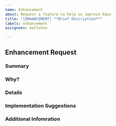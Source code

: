 ```yaml
---
name: Enhancement
about: Request a feature to help us improve Kdux
title: "[ENHANCEMENT] **Brief Description**"
labels: enhancement
assignees: mattshoe

---
```


## Enhancement Request

### Summary
<!-- Provide a detailed description of the enhancement. What feature or improvement would you like to see? -->

### Why?
<!-- Explain why this enhancement is important. What problem does it solve or what benefit does it provide? -->

### Details
<!-- Provide additional details about the enhancement. How do you envision it working? -->

### Implementation Suggestions
<!-- If you have any suggestions on how this enhancement could be implemented, please provide them here. -->

### Additional Infomration
<!-- Add any other context or screenshots about the enhancement request here. -->


